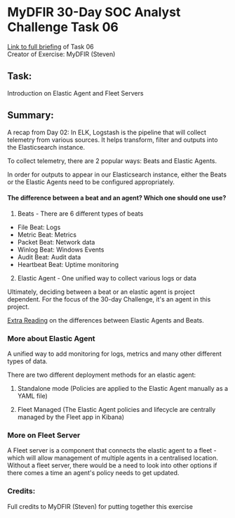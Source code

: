 # MyDFIR 30-Day SOC Analyst Challenge Task 06
[Link to full briefing](https://www.youtube.com/watch?v=0WklP6ZsP1g) of Task 06 </br>
Creator of Exercise: MyDFIR (Steven)

## Task:
Introduction on Elastic Agent and Fleet Servers

## Summary: 
A recap from Day 02:
In ELK, Logstash is the pipeline that will collect telemetry from various sources. It helps transform, filter and outputs into the Elasticsearch instance. 

To collect telemetry, there are 2 popular ways: Beats and Elastic Agents. 

In order for outputs to appear in our Elasticsearch instance, either the Beats or the Elastic Agents need to be configured appropriately. 

#### The difference between a beat and an agent? Which one should one use? 

1. Beats - There are 6 different types of beats
- File Beat: Logs
- Metric Beat: Metrics
- Packet Beat: Network data
- Winlog Beat: Windows Events
- Audit Beat: Audit data
- Heartbeat Beat: Uptime monitoring

2. Elastic Agent - One unified way to collect various logs or data 

Ultimately, deciding between a beat or an elastic agent is project dependent. For the focus of the 30-day Challenge, it's an agent in this project. 

[Extra Reading](https://www.elastic.co/guide/en/fleet/current/beats-agent-comparison.html#additional-capabilities-beats-and-agent) on the differences between Elastic Agents and Beats.

### More about Elastic Agent
A unified way to add monitoring for logs, metrics and many other different types of data.

There are two different deployment methods for an elastic agent: 

1. Standalone mode (Policies are applied to the Elastic Agent manually as a YAML file)

2. Fleet Managed (The Elastic Agent policies and lifecycle are centrally managed by the Fleet app in Kibana)

### More on Fleet Server
A Fleet server is a component that connects the elastic agent to a fleet - which will allow management of multiple agents in a centralised location. 
Without a fleet server, there would be a need to look into other options if there comes a time an agent's policy needs to get updated. 

### Credits:
Full credits to MyDFIR (Steven) for putting together this exercise
















